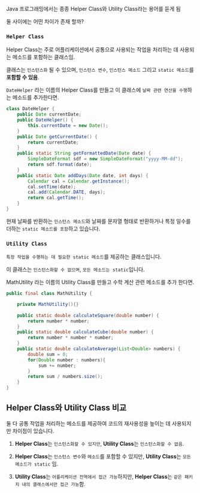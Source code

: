 Java 프로그래밍에서는 종종 Helper Class와 Utility Class라는 용어를 듣게 됨 

둘 사이에는 어떤 차이가 존재 할까?

### `Helper Class` 

Helper Class는 주로 어플리케이션에서 공통으로 사용되는 작업을 처리하는 데 사용되는 메소드를 포함하는 클래스임. 

클래스는 `인스턴스화` 될 수 있으며, `인스턴스 변수`, `인스턴스 메소드` 그리고 `static 메소드`를 **포함할 수 있음**.

`DateHelper` 라는 이름의 Helper Class를 만들고 이 클래스에 `날짜 관련 연산을 수행`하는 메소드를 추가한다면.

```java
class DateHelper { 
	public Date currentDate; 
	public DateHelper() { 
		this.currentDate = new Date(); 
	} 
	public Date getCurrentDate() { 
		return currentDate; 
	} 
	public static String getFormattedDate(Date date) { 
		SimpleDateFormat sdf = new SimpleDateFormat("yyyy-MM-dd"); 
		return sdf.format(date); 
	} 
	public static Date addDays(Date date, int days) { 
		Calendar cal = Calendar.getInstance(); 
		cal.setTime(date); 
		cal.add(Calendar.DATE, days); 
		return cal.getTime(); 
	} 
}
```

현재 날짜를 반환하는 `인스턴스 메소드`와 날짜를 문자열 형태로 반환하거나 특정 일수를 더하는 `static 메소드를 포함`하고 있습니다.

### `Utility Class`

`특정 작업을 수행하는 데 필요한 static 메소드`를 제공하는 클래스입니다. 

이 클래스는 `인스턴스화할 수 없으며`, `모든 메소드는 static`입니다.

MathUtility 라는 이름의 Utility Class를 만들고 수학 계산 관련 메소드를 추가 한다면.

```java
public final class MathUtility { 

	private MathUtility(){} 
	
	public static double calculateSquare(double number) { 
		return number * number; 
	} 
	public static double calculateCube(double number) { 
		return number * number * number; 
	} 
	public static double calculateAverage(List<Double> numbers) { 
		double sum = 0; 
		for(Double number : numbers){ 
			sum += number; 
		} 
		return sum / numbers.size(); 
	} 
}
```

## Helper Class와 Utility Class 비교

둘 다 공통 작업을 처리하는 메소드를 제공하여 코드의 재사용성을 높이는 데 사용되지만 차이점이 있습니다.

1. **Helper Class**는 `인스턴스화할 수 있지만`, **Utility Class**는 `인스턴스화할 수 없음`.

2. **Helper Class**는 `인스턴스 변수`와 `메소드`를 포함할 수 있지만, **Utility Class**는 `모든 메소드가 static` 임.

3. **Utility Class**는 `어플리케이션 전역에서 접근 가능`하지만, **Helper Class**는 `같은 패키지 내의 클래스에서만 접근 가능`함.

